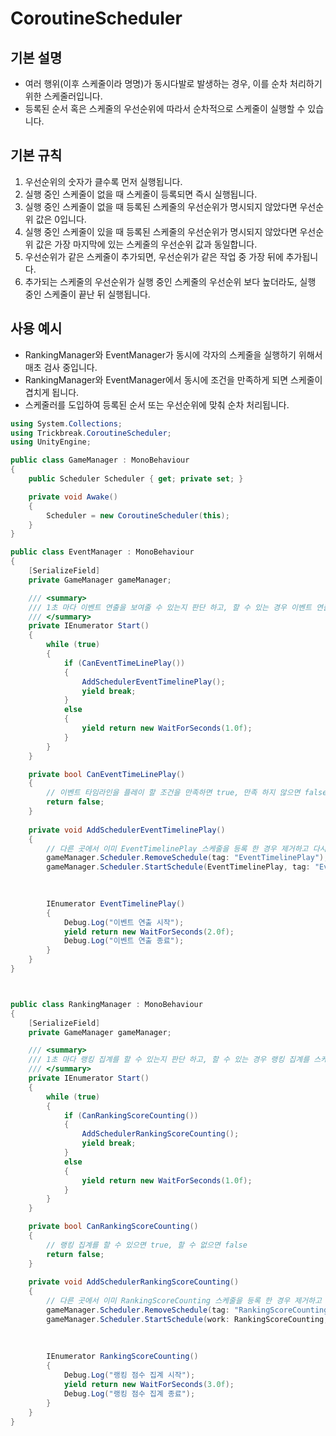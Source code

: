 # CoroutineScheduler

## 기본 설명
- 여러 행위(이후 스케줄이라 명명)가 동시다발로 발생하는 경우, 이를 순차 처리하기 위한 스케줄러입니다.
- 등록된 순서 혹은 스케줄의 우선순위에 따라서 순차적으로 스케줄이 실행할 수 있습니다.

## 기본 규칙
1. 우선순위의 숫자가 클수록 먼저 실행됩니다.
2. 실행 중인 스케줄이 없을 때 스케줄이 등록되면 즉시 실행됩니다.
3. 실행 중인 스케줄이 없을 때 등록된 스케줄의 우선순위가 명시되지 않았다면 우선순위 값은 0입니다.
4. 실행 중인 스케줄이 있을 때 등록된 스케줄의 우선순위가 명시되지 않았다면 우선순위 값은 가장 마지막에 있는 스케줄의 우선순위 값과 동일합니다.
5. 우선순위가 같은 스케줄이 추가되면, 우선순위가 같은 작업 중 가장 뒤에 추가됩니다.
6. 추가되는 스케줄의 우선순위가 실행 중인 스케줄의 우선순위 보다 높더라도, 실행 중인 스케줄이 끝난 뒤 실행됩니다.

## 사용 예시
- RankingManager와 EventManager가 동시에 각자의 스케줄을 실행하기 위해서 매초 검사 중입니다.
- RankingManager와 EventManager에서 동시에 조건을 만족하게 되면 스케줄이 겹치게 됩니다.
- 스케줄러를 도입하여 등록된 순서 또는 우선순위에 맞춰 순차 처리됩니다.
```csharp
using System.Collections;
using Trickbreak.CoroutineScheduler;
using UnityEngine;

public class GameManager : MonoBehaviour
{
    public Scheduler Scheduler { get; private set; }

    private void Awake()
    {
        Scheduler = new CoroutineScheduler(this);
    }
}

public class EventManager : MonoBehaviour
{
    [SerializeField]
    private GameManager gameManager;

    /// <summary>
    /// 1초 마다 이벤트 연출을 보여줄 수 있는지 판단 하고, 할 수 있는 경우 이벤트 연출을 스케줄에 등록 합니다.
    /// </summary>
    private IEnumerator Start()
    {
        while (true)
        {
            if (CanEventTimeLinePlay())
            {
                AddSchedulerEventTimelinePlay();
                yield break;
            }
            else
            {
                yield return new WaitForSeconds(1.0f);
            }
        }
    }

    private bool CanEventTimeLinePlay()
    {
        // 이벤트 타임라인을 플레이 할 조건을 만족하면 true, 만족 하지 않으면 false
        return false;
    }
    
    private void AddSchedulerEventTimelinePlay()
    {
        // 다른 곳에서 이미 EventTimelinePlay 스케줄을 등록 한 경우 제거하고 다시 등록 합니다.
        gameManager.Scheduler.RemoveSchedule(tag: "EventTimelinePlay");
        gameManager.Scheduler.StartSchedule(EventTimelinePlay, tag: "EventTimelinePlay");

        
        
        IEnumerator EventTimelinePlay()
        {
            Debug.Log("이벤트 연출 시작");
            yield return new WaitForSeconds(2.0f);
            Debug.Log("이벤트 연출 종료");
        }
    }
}



public class RankingManager : MonoBehaviour
{
    [SerializeField]
    private GameManager gameManager;

    /// <summary>
    /// 1초 마다 랭킹 집계를 할 수 있는지 판단 하고, 할 수 있는 경우 랭킹 집계를 스케줄에 등록 합니다.
    /// </summary>
    private IEnumerator Start()
    {
        while (true)
        {
            if (CanRankingScoreCounting())
            {
                AddSchedulerRankingScoreCounting();
                yield break;
            }
            else
            {
                yield return new WaitForSeconds(1.0f);
            }
        }
    }

    private bool CanRankingScoreCounting()
    {
        // 랭킹 집계를 할 수 있으면 true, 할 수 없으면 false
        return false;
    }
    
    private void AddSchedulerRankingScoreCounting()
    {
        // 다른 곳에서 이미 RankingScoreCounting 스케줄을 등록 한 경우 제거하고 다시 등록 합니다.
        gameManager.Scheduler.RemoveSchedule(tag: "RankingScoreCounting");
        gameManager.Scheduler.StartSchedule(work: RankingScoreCounting, tag: "RankingScoreCounting");
        
        
        
        IEnumerator RankingScoreCounting()
        {
            Debug.Log("랭킹 점수 집계 시작");
            yield return new WaitForSeconds(3.0f);
            Debug.Log("랭킹 점수 집계 종료");
        }
    }
}
```

